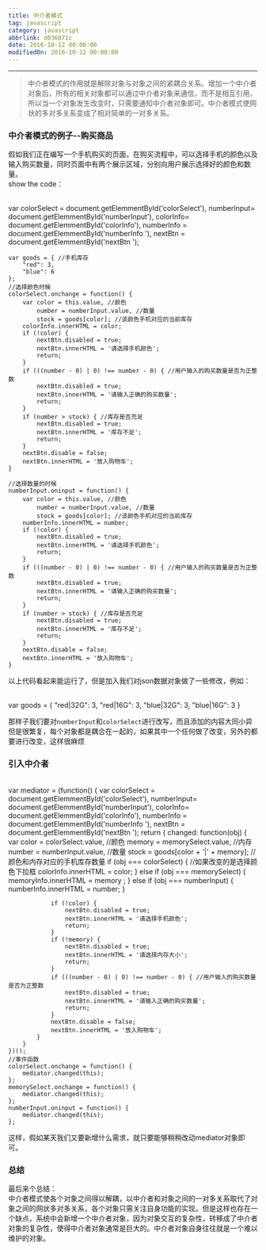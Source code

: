 ```yaml
---
title: 中介者模式
tag: javascript
category: javascript
abbrlink: d036071c
date: 2016-10-12 00:00:00
modifiedOn: 2016-10-12 00:00:00
---
```


* * *

> 中介者模式的作用就是解除对象与对象之间的紧耦合关系。增加一个中介者对象后，所有的相关对象都可以通过中介者对象来通信，而不是相互引用，所以当一个对象发生改变时，只需要通知中介者对象即可。中介者模式使网状的多对多关系变成了相对简单的一对多关系。

<!-- more -->

### 中介者模式的例子--购买商品

假如我们正在编写一个手机购买的页面，在购买流程中，可以选择手机的颜色以及输入购买数量，同时页面中有两个展示区域，分别向用户展示选择好的颜色和数量。  
show the code：


​    
    var colorSelect = document.getElemmentById('colorSelect'),
        numberInput= document.getElemmentById('numberInput'),
        colorInfo= document.getElemmentById('colorInfo'),
        numberInfo = document.getElemmentById('numberInfo '),
        nextBtn = document.getElemmentById('nextBtn ');
        
    var goods = { //手机库存
        "red": 3,
        "blue": 6
    };
    //选择颜色时候
    colorSelect.onchange = function() {
        var color = this.value, //颜色
            number = numberInput.value, //数量
            stock = goods[color]; //该颜色手机对应的当前库存
        colorInfo.innerHTML = color;
        if (!color) {
            nextBtn.disabled = true;
            nextBtn.innerHTML = '请选择手机颜色';
            return;
        }
        if (((number - 0) | 0) !== number - 0) { //用户输入的购买数量是否为正整数
            nextBtn.disabled = true;
            nextBtn.innerHTML = '请输入正确的购买数量';
            return;
        }
        if (number > stock) { //库存是否充足
            nextBtn.disabled = true;
            nextBtn.innerHTML = '库存不足';
            return;
        }
        nextBtn.disable = false;
        nextBtn.innerHTML = '放入购物车';
    }
    
    //选择数量的时候
    numberInput.oninput = function() {
        var color = this.value, //颜色
            number = numberInput.value, //数量
            stock = goods[color]; //该颜色手机对应的当前库存
        numberInfo.innerHTML = number;
        if (!color) {
            nextBtn.disabled = true;
            nextBtn.innerHTML = '请选择手机颜色';
            return;
        }
        if (((number - 0) | 0) !== number - 0) { //用户输入的购买数量是否为正整数
            nextBtn.disabled = true;
            nextBtn.innerHTML = '请输入正确的购买数量';
            return;
        }
        if (number > stock) { //库存是否充足
            nextBtn.disabled = true;
            nextBtn.innerHTML = '库存不足';
            return;
        }
        nextBtn.disable = false;
        nextBtn.innerHTML = '放入购物车';
    }

以上代码看起来能运行了，但是加入我们对json数据对象做了一些修改，例如：


​    
    var goods = {
        "red|32G": 3,
        "red|16G": 3,
        "blue|32G": 3,
        "blue|16G": 3
    }

那样子我们要对`numberInput`和`colorSelect`进行改写，而且添加的内容大同小异但是很繁复，每个对象都是耦合在一起的，如果其中一个任何做了改变，另外的都要进行改变，这样很麻烦

### 引入中介者


​    
    var mediator = (function() {
        var colorSelect = document.getElemmentById('colorSelect'),
            numberInput= document.getElemmentById('numberInput'),
            colorInfo= document.getElemmentById('colorInfo'),
            numberInfo = document.getElemmentById('numberInfo '),
            nextBtn = document.getElemmentById('nextBtn ');
        return {
            changed: function(obj) {
                var color = colorSelect.value, //颜色
                    memory = memorySelect.value, //内存
                    number = numberInput.value, //数量
                    stock = goods[color + '|' + memory]; //颜色和内存对应的手机库存数量
                if (obj === colorSelect) { //如果改变的是选择颜色下拉框
                    colorInfo.innerHTML = color;
                } else if (obj === memorySelect) {
                    memoryInfo.innerHTML = memory ;
                } else if (obj === numberInput) {
                    numberInfo.innerHTML = number;
                }
    
                if (!color) {
                    nextBtn.disabled = true;
                    nextBtn.innerHTML = '请选择手机颜色';
                    return;
                }
                if (!memory) {
                    nextBtn.disabled = true;
                    nextBtn.innerHTML = '请选择内存大小';
                    return;
                }
                if (((number - 0) | 0) !== number - 0) { //用户输入的购买数量是否为正整数
                    nextBtn.disabled = true;
                    nextBtn.innerHTML = '请输入正确的购买数量';
                    return;
                }
                nextBtn.disable = false;
                nextBtn.innerHTML = '放入购物车';
            }
        }    
    })();
    //事件函数
    colorSelect.onchange = function() {
        mediator.changed(this);
    };
    memorySelect.onchange = function() {
        mediator.changed(this);
    };
    numberInput.oninput = function() {
        mediator.changed(this);
    };

这样，假如某天我们又要新增什么需求，就只要能够稍稍改动mediator对象即可。

### 总结

最后来个总结：  
中介者模式使各个对象之间得以解耦，以中介者和对象之间的一对多关系取代了对象之间的网状多对多关系，各个对象只需关注自身功能的实现。但是这样也存在一个缺点，系统中会新增一个中介者对象，因为对象交互的复杂性，转移成了中介者对象的复杂性，使得中介者对象通常是巨大的。中介者对象自身往往就是一个难以维护的对象。

